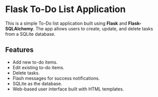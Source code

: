 # Flask To-Do List Application

This is a simple To-Do list application built using **Flask** and **Flask-SQLAlchemy**. The app allows users to create, update, and delete tasks from a SQLite database.

## Features

- Add new to-do items.
- Edit existing to-do items.
- Delete tasks.
- Flash messages for success notifications.
- SQLite as the database.
- Web-based user interface built with HTML templates.
